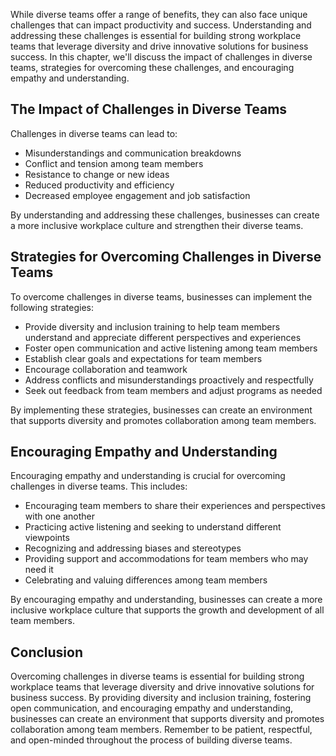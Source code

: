 
While diverse teams offer a range of benefits, they can also face unique challenges that can impact productivity and success. Understanding and addressing these challenges is essential for building strong workplace teams that leverage diversity and drive innovative solutions for business success. In this chapter, we'll discuss the impact of challenges in diverse teams, strategies for overcoming these challenges, and encouraging empathy and understanding.

The Impact of Challenges in Diverse Teams
-----------------------------------------

Challenges in diverse teams can lead to:

* Misunderstandings and communication breakdowns
* Conflict and tension among team members
* Resistance to change or new ideas
* Reduced productivity and efficiency
* Decreased employee engagement and job satisfaction

By understanding and addressing these challenges, businesses can create a more inclusive workplace culture and strengthen their diverse teams.

Strategies for Overcoming Challenges in Diverse Teams
-----------------------------------------------------

To overcome challenges in diverse teams, businesses can implement the following strategies:

* Provide diversity and inclusion training to help team members understand and appreciate different perspectives and experiences
* Foster open communication and active listening among team members
* Establish clear goals and expectations for team members
* Encourage collaboration and teamwork
* Address conflicts and misunderstandings proactively and respectfully
* Seek out feedback from team members and adjust programs as needed

By implementing these strategies, businesses can create an environment that supports diversity and promotes collaboration among team members.

Encouraging Empathy and Understanding
-------------------------------------

Encouraging empathy and understanding is crucial for overcoming challenges in diverse teams. This includes:

* Encouraging team members to share their experiences and perspectives with one another
* Practicing active listening and seeking to understand different viewpoints
* Recognizing and addressing biases and stereotypes
* Providing support and accommodations for team members who may need it
* Celebrating and valuing differences among team members

By encouraging empathy and understanding, businesses can create a more inclusive workplace culture that supports the growth and development of all team members.

Conclusion
----------

Overcoming challenges in diverse teams is essential for building strong workplace teams that leverage diversity and drive innovative solutions for business success. By providing diversity and inclusion training, fostering open communication, and encouraging empathy and understanding, businesses can create an environment that supports diversity and promotes collaboration among team members. Remember to be patient, respectful, and open-minded throughout the process of building diverse teams.
